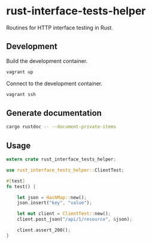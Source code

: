 # rust-interface-tests-helper

Routines for HTTP interface testing in Rust.

## Development

Build the development container.

```sh
vagrant up
```

Connect to the development container.

```sh
vagrant ssh
```

## Generate documentation

```sh
cargo rustdoc -- --document-private-items
```

## Usage

```rust
extern crate rust_interface_tests_helper;

use rust_interface_tests_helper::ClientTest;

#[test]
fn test() {

    let json = HashMap::new();
    json.insert("key", "value");

    let mut client = ClientTest::new();
    client.post_json("/api/1/resource", &json);

    client.assert_200();
}
```
